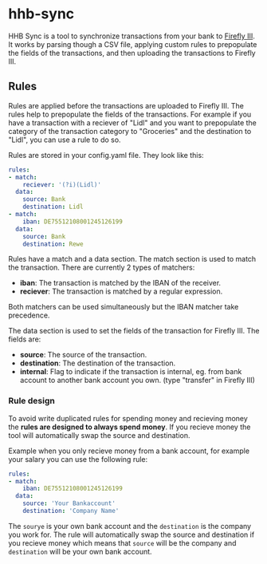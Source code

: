 # hhb-sync

HHB Sync is a tool to synchronize transactions from your bank to [Firefly III](https://www.firefly-iii.org/). It works by parsing though a CSV file, applying custom rules to prepopulate the fields of the transactions, and then uploading the transactions to Firefly III.


## Rules

Rules are applied before the transactions are uploaded to Firefly III. The rules help to prepopulate the fields of the transactions. For example if you have a transaction with a reciever of "Lidl" and you want to prepopulate the category of the transaction category to "Groceries" and the destination to "Lidl", you can use a rule to do so.

Rules are stored in your config.yaml file. They look like this:

```yaml
rules:
- match:
    reciever: '(?i)(Lidl)'
  data:
    source: Bank
    destination: Lidl
- match:
    iban: DE75512108001245126199
  data:
    source: Bank
    destination: Rewe
```

Rules have a match and a data section. The match section is used to match the transaction. There are currently 2 types of matchers:

* **iban**: The transaction is matched by the IBAN of the receiver.
* **reciever**: The transaction is matched by a regular expression.

Both matchers can be used simultaneously but the IBAN matcher take precedence.


The data section is used to set the fields of the transaction for Firefly III. The fields are:

* **source**: The source of the transaction.
* **destination**: The destination of the transaction.
* **internal**: Flag to indicate if the transaction is internal, eg. from bank account to another bank account you own. (type "transfer" in Firefly III)

### Rule design

To avoid write duplicated rules for spending money and recieving money the **rules are designed to always spend money**. If you recieve money the tool will automatically swap the source and destination.

Example when you only recieve money from a bank account, for example your salary you can use the following rule:

```yaml
rules:
- match:
    iban: DE75512108001245126199
  data:
    source: 'Your Bankaccount'
    destination: 'Company Name'
```

The `sourye` is your own bank account and the `destination` is the company you work for. The rule will automatically swap the source and destination if you recieve money which means that `source` will be the company and `destination` will be your own bank account.
